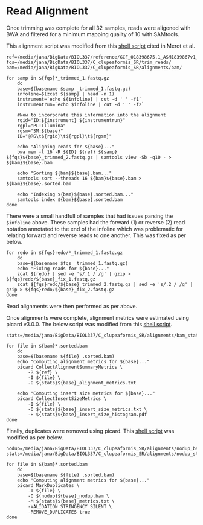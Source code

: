 # Read Alignment
Once trimming was complete for all 32 samples, reads were aligened with BWA and filtered for a minimum mapping quality of 10 with SAMtools.  

This alignment script was modified from this [shell script](https://github.com/clairemerot/wgs_sample_preparation/blob/master/01_scripts/02_bwa_mem_align_reads_PE_with_sample_file.sh) cited in Merot et al.  
```
ref=/media/jana/BigData/BIOL337/reference/GCF_018398675.1_ASM1839867v1_genomic.fna
fqs=/media/jana/BigData/BIOL337/C_clupeaformis_SR/trim_reads/
bam=/media/jana/BigData/BIOL337/C_clupeaformis_SR/alignments/bam/

for samp in ${fqs}*_trimmed_1.fastq.gz
    do
    base=$(basename $samp _trimmed_1.fastq.gz)
    infoline=$(zcat ${samp} | head -n 1)
    instrument=`echo ${infoline} | cut -d ' ' -f1`
    instrumentrun=`echo $infoline | cut -d ' ' -f2`

    #Now to incorporate this information into the alignment
    rgid="ID:${instrument}_${instrumentrun}"
    rgpl="PL:Illumina"
    rgsm="SM:${base}"
    ID="@RG\t${rgid}\t${rgpl}\t${rgsm}"

    echo "Aligning reads for ${base}..."
    bwa mem -t 16 -R ${ID} ${ref} ${samp} ${fqs}${base}_trimmed_2.fastq.gz | samtools view -Sb -q10 - > ${bam}${base}.bam
    
    echo "Sorting ${bam}${base}.bam..."
    samtools sort --threads 16 ${bam}${base}.bam > ${bam}${base}.sorted.bam
    
    echo "Indexing ${bam}${base}.sorted.bam..."
    samtools index ${bam}${base}.sorted.bam
done
```
There were a small handfull of samples that had issues parsing the `$infoline` above. These samples had the forward (1) or reverse (2) read notation annotated to the end of the infoline which was problematic for relating forward and reverse reads to one another. This was fixed as per below.  
```
for redo in ${fqs}redo/*_trimmed_1.fastq.gz
    do
    base=$(basename $fqs _trimmed_1.fastq.gz)
    echo "Fixing reads for ${base}..."
    zcat ${redo} | sed -e 's/.1 / /g' | gzip > ${fqs}redo/${base}_fix_1.fastq.gz
    zcat ${fqs}redo/${base}_trimmed_2.fastq.gz | sed -e 's/.2 / /g' | gzip > ${fqs}redo/${base}_fix_2.fastq.gz
done
```
Read alignments were then performed as per above.  

Once alignments were complete, alignment metrics were estimated using picard v3.0.0. The below script was modified from this [shell script](https://github.com/clairemerot/wgs_sample_preparation/blob/master/01_scripts/03_collect_metrics.sh).  
```
stats=/media/jana/BigData/BIOL337/C_clupeaformis_SR/alignments/bam_stats/

for file in ${bam}*.sorted.bam
    do
    base=$(basename ${file} .sorted.bam)
    echo "Computing alignment metrics for ${base}..."
    picard CollectAlignmentSummaryMetrics \
        -R ${ref} \
        -I ${file} \
        -O ${stats}${base}_alignment_metrics.txt

    echo "Computing insert size metrics for ${base}..."
    picard CollectInsertSizeMetrics \
        -I ${file} \
        -O ${stats}${base}_insert_size_metrics.txt \
        -H ${stats}${base}_insert_size_histogram.pdf
done
```
Finally, duplicates were removed using picard. This [shell script](https://github.com/clairemerot/wgs_sample_preparation/blob/master/01_scripts/04_remove_duplicates.sh) was modified as per below.  
```
nodup=/media/jana/BigData/BIOL337/C_clupeaformis_SR/alignments/nodup_bam/
stats=/media/jana/BigData/BIOL337/C_clupeaformis_SR/alignments/nodup_stats/

for file in ${bam}*.sorted.bam
    do
    base=$(basename ${file} .sorted.bam)
    echo "Computing alignment metrics for ${base}..."
    picard MarkDuplicates \
        -I ${file} \
        -O ${nodup}${base}_nodup.bam \
        -M ${stats}${base}_metrics.txt \
        -VALIDATION_STRINGENCY SILENT \
        -REMOVE_DUPLICATES true
done
```